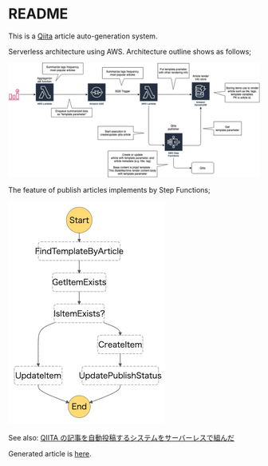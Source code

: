 # README

This is a [Qiita](https://qiita.com) article auto-generation system.

Serverless architecture using AWS. Architecture outline shows as follows;

![](qiita-publish-outline.png)

The feature of publish articles implements by Step Functions;

![](qiita-publish-sfn.png)

See also: [QIITA の記事を自動投稿するシステムをサーバーレスで組んだ](https://www.practicalcloudpython.com/2020/06/26/10/)

Generated article is [here](https://qiita.com/hassaku_63/items/6a042079656ee4c19edc).